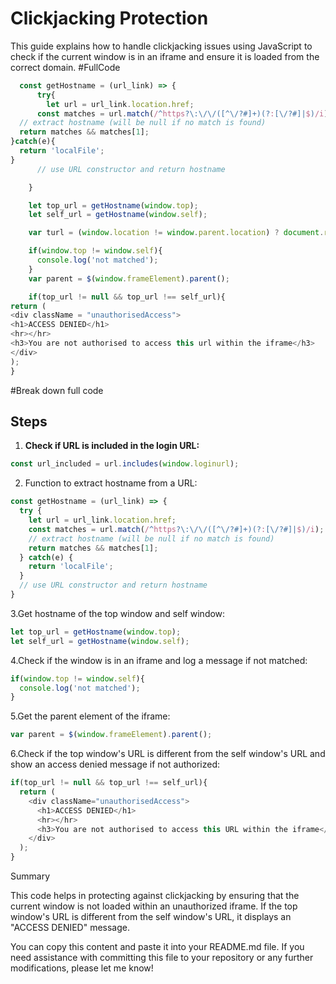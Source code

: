 # Clickjacking Protection

This guide explains how to handle clickjacking issues using JavaScript to check if the current window is in an iframe and ensure it is loaded from the correct domain.
#FullCode
```javascript
  const getHostname = (url_link) => {
      try{
        let url = url_link.location.href;
      const matches = url.match(/^https?\:\/\/([^\/?#]+)(?:[\/?#]|$)/i);
  // extract hostname (will be null if no match is found)
  return matches && matches[1];
}catch(e){
  return 'localFile';
}
      // use URL constructor and return hostname

    }

    let top_url = getHostname(window.top);
    let self_url = getHostname(window.self);

    var turl = (window.location != window.parent.location) ? document.referrer : document.location.href;

    if(window.top != window.self){
      console.log('not matched');
    }
    var parent = $(window.frameElement).parent();

    if(top_url != null && top_url !== self_url){
return (
<div className = "unauthorisedAccess">
<h1>ACCESS DENIED</h1>
<hr></hr>
<h3>You are not authorised to access this url within the iframe</h3>
</div>
);
}
```
#Break down full code
## Steps

1. **Check if URL is included in the login URL:**

```javascript
const url_included = url.includes(window.loginurl);
```
2. Function to extract hostname from a URL:
```javascript
const getHostname = (url_link) => {
  try {
    let url = url_link.location.href;
    const matches = url.match(/^https?\:\/\/([^\/?#]+)(?:[\/?#]|$)/i);
    // extract hostname (will be null if no match is found)
    return matches && matches[1];
  } catch(e) {
    return 'localFile';
  }
  // use URL constructor and return hostname
}
```
3.Get hostname of the top window and self window:
```javascript
let top_url = getHostname(window.top);
let self_url = getHostname(window.self);
```
4.Check if the window is in an iframe and log a message if not matched:

```javascript
if(window.top != window.self){
  console.log('not matched');
}
```
5.Get the parent element of the iframe:
```javascript
var parent = $(window.frameElement).parent();
```
6.Check if the top window's URL is different from the self window's URL and show an access denied message if not authorized:

```javascript
if(top_url != null && top_url !== self_url){
  return (
    <div className="unauthorisedAccess">
      <h1>ACCESS DENIED</h1>
      <hr></hr>
      <h3>You are not authorised to access this URL within the iframe</h3>
    </div>
  );
}
```
Summary

This code helps in protecting against clickjacking by ensuring that the current window is not loaded within an unauthorized iframe. If the top window's URL is different from the self window's URL, it displays an "ACCESS DENIED" message.

You can copy this content and paste it into your README.md file. If you need assistance with committing this file to your repository or any further modifications, please let me know!

